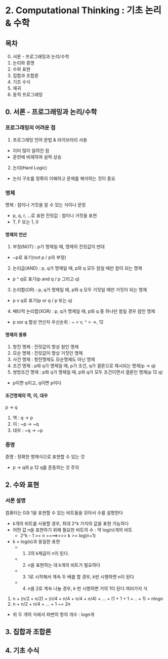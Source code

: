 # 2. Computational Thinking : 기초 논리 & 수학

## 목차
0. 서론 - 프로그래밍과 논리/수학
1. 논리와 증명
2. 수와 표현
3. 집합과 조합론
4. 기초 수식
5. 재귀
6. 동적 프로그래밍

## 0. 서론 - 프로그래밍과 논리/수학
### 프로그래밍의 어려운 점
1. 프로그래밍 언어 문법 & 라이브러리 사용
- 이미 많이 알려진 점
- 훈련에 비례하여 실력 상승
2. 논리(Hard Logic)
- 논리 구조를 정확히 이해하고 문제를 해석하는 것이 중요

### 명제
명제 : 참이나 거짓을 알 수 있는 식이나 문장
- p, q, r, ...로 표현
진릿값 : 참이나 거짓을 표현
- T, F 또는 1, 0
#### 명제의 연산
1. 부정(NOT) : p가 명제일 때, 명제의 진릿값이 반대
- ~p로 표기(not p / p의 부정)
2. 논리곱(AND) : p, q가 명제일 때, p와 q 모두 참일 때만 참이 되는 명제
- p ^ q로 표기(p and q / p 그리고 q)
3. 논리합(OR) : p, q가 명제일 때, p와 q 모두 거짓일 때만 거짓이 되는 명제
- p v q로 표기(p or q / p 또는 q)
4. 배타적 논리합(XOR) : p, q가 명제일 때, p와 q 중 하나만 참일 경우 참인 명제
- p xor q
합성 연산자 우선순위 : ~ > v, ^ > ->, 12
#### 명제의 종류
1. 항진 명제 : 진릿값이 항상 참인 명제
2. 모순 명제 : 진릿값이 항상 거짓인 명제
3. 사건 명제 : 항진명제도 모순명제도 아닌 명제
4. 조건 명제 : p와 q가 명제일 때, p가 조건, q가 결론으로 제시되는 명제(p -> q)
5. 쌍방조건 명제 : p와 q가 명제일 때, p와 q가 모두 조건이면서 결론인 명제(p 12 q)
- p이면 q이고, q이면 p이다
#### 조건명제의 역, 이, 대우
p -> q
1. 역 : q -> p
2. 이 : ~p -> ~q
3. 대우 : ~q -> ~p 
### 증명
증명 : 정확한 명제식으로 표현할 수 있는 것
- p -> q와 p 12 q를 혼동하는 것 주의

## 2. 수와 표현

### 서론 설명
컴퓨터는 0과 1을 표현할 수 있는 비트들을 모아서 수를 설명한다
- k개의 비트를 사용할 경우, 최대 2^k 가지의 값을 표현 가능하다
- 어떤 값 n을 표현하기 위해 필요한 비트의 수 : 약 log(n)개의 비트
    - 2^k - 1 >= n ====>>>> k >= log(n+1)
- k = log(n)과 동일한 표현 
    - 1. 2의 k제곱이 n이 된다.
    - 2. n을 표현하는 데 k개의 비트가 필요하다
    - 3. 1로 시작해서 계속 두 배를 할 경우, k번 시행하면 n이 된다
    - 4. n을 2로 계속 나눌 경우, k 번 시행하면 거의 1이 된다
여러가지 식
1. n + (n/2 + n/2) + (n/4 + n/4 + n/4 + n/4) + ... + (1 + 1 + 1 + .. + 1) = nlogn
2. n + n/2 + n/4 + ... + 1 ~= 2n
- 위 두 개의 식에서 좌변의 항의 개수 : logn개

## 3. 집합과 조합론

## 4. 기초 수식

